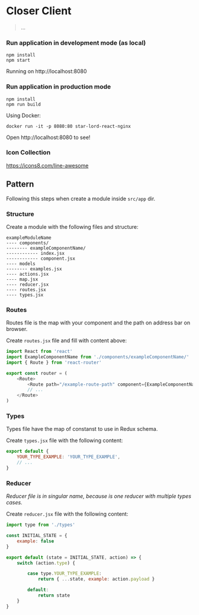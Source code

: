 # Closer Client

> ...

### Run application in development mode (as local)

```
npm install
npm start
```

Running on http://localhost:8080

### Run application in production mode

```
npm install
npm run build
```

Using Docker:

```
docker run -it -p 8080:80 star-lord-react-nginx
```

Open http://localhost:8080 to see!

### Icon Collection

https://icons8.com/line-awesome

## Pattern

Following this steps when create a module inside `src/app` dir.

### Structure

Create a module with the following files and structure:

```
exampleModuleName
---- components/
-------- exampleComponentName/
------------ index.jsx
------------ component.jsx
---- models
-------- examples.jsx
---- actions.jsx
---- map.jsx
---- reducer.jsx
---- routes.jsx
---- types.jsx
```

### Routes

Routes file is the map with your component and the path on address bar on browser.

Create `routes.jsx` file and fill with content above:

```javascript
import React from 'react'
import ExampleComponentName from './components/exampleComponentName/'
import { Route } from 'react-router'

export const router = (
    <Route>
        <Route path="/example-route-path" component={ExampleComponentName} />
        // ...
    </Route>
)
```

### Types

Types file have the map of constanst to use in Redux schema.

Create `types.jsx` file with the following content:

```javascript
export default {
    YOUR_TYPE_EXAMPLE: 'YOUR_TYPE_EXAMPLE',
    // ...
}

```

### Reducer

_Reducer file is in singular name, because is one reducer with multiple types cases._

Create `reducer.jsx` file with the following content:

```javascript
import type from './types'

const INITIAL_STATE = {
    example: false
}

export default (state = INITIAL_STATE, action) => {
    switch (action.type) {

        case type.YOUR_TYPE_EXAMPLE:
            return { ...state, example: action.payload }

        default:
            return state
    }
}
```
